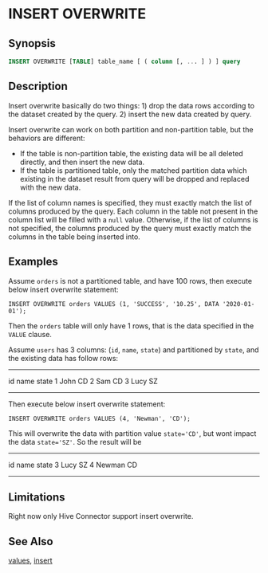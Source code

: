 INSERT OVERWRITE
================

Synopsis
--------

``` sql
INSERT OVERWRITE [TABLE] table_name [ ( column [, ... ] ) ] query
```

Description
-----------

Insert overwrite basically do two things: 1) drop the data rows according to the dataset created by the query. 2) insert the new data created by query.

Insert overwrite can work on both partition and non-partition table, but the behaviors are different:

-   If the table is non-partition table, the existing data will be all deleted directly, and then insert the new data.
-   If the table is partitioned table, only the matched partition data which existing in the dataset result from query will be dropped and replaced with the new data.

If the list of column names is specified, they must exactly match the list of columns produced by the query. Each column in the table not present in the column list will be filled with a `null` value. Otherwise, if the list of columns is not specified, the columns produced by the query must exactly match the columns in the table being inserted into.

Examples
--------

Assume `orders` is not a partitioned table, and have 100 rows, then execute below insert overwrite statement:

    INSERT OVERWRITE orders VALUES (1, 'SUCCESS', '10.25', DATA '2020-01-01');

Then the `orders` table will only have 1 rows, that is the data specified in the `VALUE` clause.

Assume `users` has 3 columns: (`id`, `name`, `state`) and partitioned by `state`, and the existing data has follow rows:

---- ------ -------
  id   name   state
  1    John   CD
  2    Sam    CD
  3    Lucy   SZ
---- ------ -------

Then execute below insert overwrite statement:

    INSERT OVERWRITE orders VALUES (4, 'Newman', 'CD');

This will overwrite the data with partition value `state='CD'`, but wont impact the data `state='SZ'`. So the result will be

---- -------- -------
  id   name     state
  3    Lucy     SZ
  4    Newman   CD
---- -------- -------

Limitations
-----------

Right now only Hive Connector support insert overwrite.

See Also
--------

[values](./values.html), [insert](insert.html)